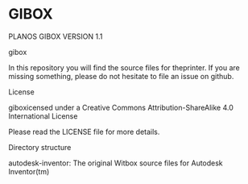 # GIBOX
PLANOS GIBOX VERSION 1.1

gibox

In this repository you will find the source files for theprinter. If you are missing something, please do not hesitate to file an issue on github.

License

giboxicensed under a Creative Commons Attribution-ShareAlike 4.0 International License

Please read the LICENSE file for more details.

Directory structure

autodesk-inventor: The original Witbox source files for Autodesk Inventor(tm) 


